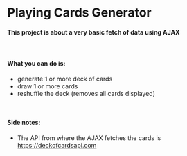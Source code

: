 # Playing Cards Generator

#### This project is about a very basic fetch of data using AJAX

<br />

#### What you can do is:
* generate 1 or more deck of cards
* draw 1 or more cards
* reshuffle the deck (removes all cards displayed)

<br />

#### Side notes:
* The API from where the AJAX fetches the cards is https://deckofcardsapi.com
